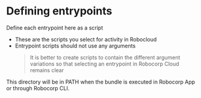 # Defining entrypoints

Define each entrypoint here as a script

- These are the scripts you select for activity in Robocloud
- Entrypoint scripts should not use any arguments
  > It is better to create scripts to contain the different argument variations
  > so that selecting an entrypoint in Robocorp Cloud remains clear

This directory will be in PATH when the bundle is executed in Robocorp App
or through Robocorp CLI.
